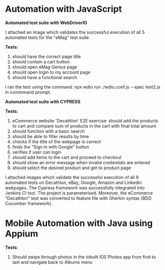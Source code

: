 # Automation with JavaScript

**Automated test suite with WebDriverIO**

I attached an image which validates the successful execution of all 5 automated tests for the "eMag" test suite.

**Tests:**

1. should have the correct page title
2. should contain a cart button
3. should open eMag Genius page
4. should open login to my account page
5. should have a functional search

I ran the test using the command: npx wdio run ./wdio.conf.js --spec test2.js in commmand prompt.

**Automated test suite with CYPRESS**

**Tests:**

1. eCommerce website 'Decathlon' E2E exercise: should add the products to cart and compare sum of products in the cart with final total amount 
2. should function with a basic search 
3. should be able to filter results by time
4. checks if the title of the webpage is correct
5. finds the "Sign in with Google" button
6. verifies if user can login
7. should add items to the cart and proceed to checkout
8. should show an error message when invalid credentials are entered
9. should select the desired product and get to product page

I attached images which validate the successful execution of all 9 automated tests on Decathlon, eBay, Google, Amazon and LinkedIn webpages.
The Cypress framework was successfully integrated into Jenkins CI tool. The project is parameterised.
Moreover, the eCommerce "Decathlon" test was converted to feature file with Gherkin syntax (BDD Cucumber framework).

# Mobile Automation with Java using Appium

**Tests:**

1. Should swipe through photos in the inbuilt IOS Photos app from first to last and navigate back to Albums menu


